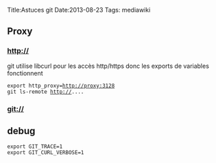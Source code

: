 Title:Astuces git
Date:2013-08-23
Tags:  mediawiki

Proxy
-----

### <http://>

git utilise libcurl pour les accès http/https donc les exports de
variables fonctionnent

`export http_proxy=`[`http://proxy:3128`](http://proxy:3128)\
`git ls-remote `[`http://`](http://)`....`

### <git://>

debug
-----

`export GIT_TRACE=1 `\
`export GIT_CURL_VERBOSE=1`

